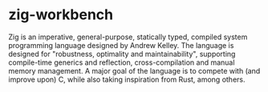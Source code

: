 # zig-workbench
Zig is an imperative, general-purpose, statically typed, compiled system programming language designed by Andrew Kelley. The language is designed for "robustness, optimality and maintainability", supporting compile-time generics and reflection, cross-compilation and manual memory management. A major goal of the language is to compete with (and improve upon) C, while also taking inspiration from Rust, among others.
